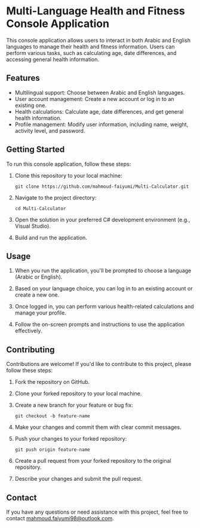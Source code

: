 # Multi-Language Health and Fitness Console Application

This console application allows users to interact in both Arabic and English languages to manage their health and fitness information. Users can perform various tasks, such as calculating age, date differences, and accessing general health information.

## Features

- Multilingual support: Choose between Arabic and English languages.
- User account management: Create a new account or log in to an existing one.
- Health calculations: Calculate age, date differences, and get general health information.
- Profile management: Modify user information, including name, weight, activity level, and password.

## Getting Started

To run this console application, follow these steps:

1. Clone this repository to your local machine:

   ```shell
   git clone https://github.com/mahmoud-faiyumi/Multi-Calculator.git
   ```

2. Navigate to the project directory:

   ```shell
   cd Multi-Calculator
   ```

3. Open the solution in your preferred C# development environment (e.g., Visual Studio).

4. Build and run the application.

## Usage

1. When you run the application, you'll be prompted to choose a language (Arabic or English).

2. Based on your language choice, you can log in to an existing account or create a new one.

3. Once logged in, you can perform various health-related calculations and manage your profile.

4. Follow the on-screen prompts and instructions to use the application effectively.

## Contributing

Contributions are welcome! If you'd like to contribute to this project, please follow these steps:

1. Fork the repository on GitHub.

2. Clone your forked repository to your local machine.

3. Create a new branch for your feature or bug fix:

   ```shell
   git checkout -b feature-name
   ```

4. Make your changes and commit them with clear commit messages.

5. Push your changes to your forked repository:

   ```shell
   git push origin feature-name
   ```

6. Create a pull request from your forked repository to the original repository.

7. Describe your changes and submit the pull request.

## Contact

If you have any questions or need assistance with this project, feel free to contact [mahmoud.faiyumi98@outlook.com](mailto:mahmoud.faiyumi98@outlook.com).
